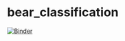 # bear_classification
[![Binder](https://mybinder.org/badge_logo.svg)](https://mybinder.org/v2/gh/svetvoron/bear_classification/HEAD?urlpath=%2Fvoila%2Frender%2Fvidgets_02.ipynb)

